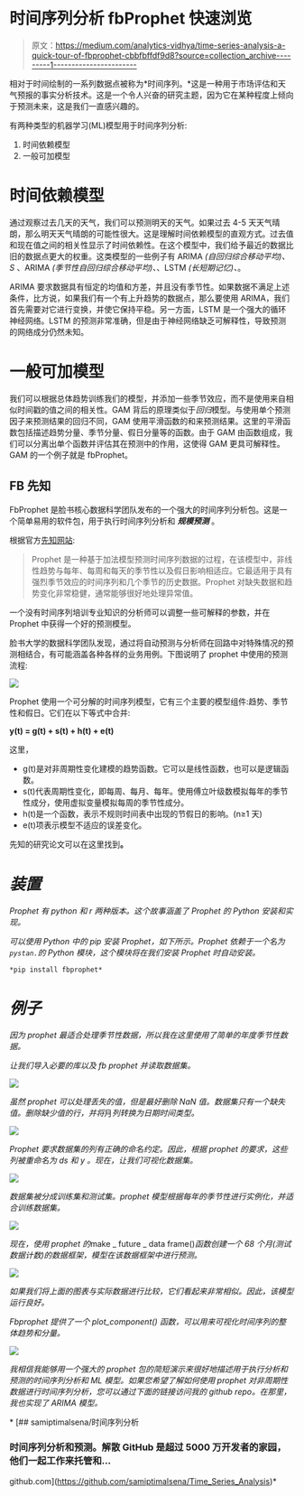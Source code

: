 # 时间序列分析 fbProphet 快速浏览

> 原文：<https://medium.com/analytics-vidhya/time-series-analysis-a-quick-tour-of-fbprophet-cbbfbffdf9d8?source=collection_archive---------1----------------------->

相对于时间绘制的一系列数据点被称为*时间序列。*这是一种用于市场评估和天气预报的事实分析技术。这是一个令人兴奋的研究主题，因为它在某种程度上倾向于预测未来，这是我们一直感兴趣的。

有两种类型的机器学习(ML)模型用于时间序列分析:

1.  时间依赖模型
2.  一般可加模型

# 时间依赖模型

通过观察过去几天的天气，我们可以预测明天的天气。如果过去 4-5 天天气晴朗，那么明天天气晴朗的可能性很大。这是理解时间依赖模型的直观方式。过去值和现在值之间的相关性显示了时间依赖性。在这个模型中，我们给予最近的数据比旧的数据点更大的权重。这类模型的一些例子有 ARIMA *(自回归综合移动平均)、S* 、ARIMA *(季节性自回归综合移动平均)、*、LSTM *(长短期记忆)、*。

ARIMA 要求数据具有恒定的均值和方差，并且没有季节性。如果数据不满足上述条件，比方说，如果我们有一个有上升趋势的数据点，那么要使用 ARIMA，我们首先需要对它进行变换，并使它保持平稳。另一方面，LSTM 是一个强大的循环神经网络。LSTM 的预测非常准确，但是由于神经网络缺乏可解释性，导致预测的网络成分仍然未知。

# 一般可加模型

我们可以根据总体趋势训练我们的模型，并添加一些季节效应，而不是使用来自相似时间戳的值之间的相关性。GAM 背后的原理类似于*回归*模型。与使用单个预测因子来预测结果的回归不同，GAM 使用平滑函数的和来预测结果。这里的平滑函数包括描述趋势分量、季节分量、假日分量等的函数。由于 GAM 由函数组成，我们可以分离出单个函数并评估其在预测中的作用，这使得 GAM 更具可解释性。GAM 的一个例子就是 fbProphet。

## FB 先知

FbProphet 是脸书核心数据科学团队发布的一个强大的时间序列分析包。这是一个简单易用的软件包，用于执行时间序列分析和 ***规模预测*** 。

根据官方[先知网站](https://facebook.github.io/prophet/):

> Prophet 是一种基于加法模型预测时间序列数据的过程，在该模型中，非线性趋势与每年、每周和每天的季节性以及假日影响相适应。它最适用于具有强烈季节效应的时间序列和几个季节的历史数据。Prophet 对缺失数据和趋势变化非常稳健，通常能够很好地处理异常值。

一个没有时间序列培训专业知识的分析师可以调整一些可解释的参数，并在 Prophet 中获得一个好的预测模型。

脸书大学的数据科学团队发现，通过将自动预测与分析师在回路中对特殊情况的预测相结合，有可能涵盖各种各样的业务用例。下图说明了 prophet 中使用的预测流程:

![](img/b1702d6a91615e5e642426dd339a2bfa.png)

Prophet 使用一个可分解的时间序列模型，它有三个主要的模型组件:趋势、季节性和假日。它们在以下等式中合并:

**y(t) = g(t) + s(t) + h(t) + e(t)**

这里，

*   g(t)是对非周期性变化建模的趋势函数。它可以是线性函数，也可以是逻辑函数。
*   s(t)代表周期性变化，即每周、每月、每年。使用傅立叶级数模拟每年的季节性成分，使用虚拟变量模拟每周的季节性成分。
*   h(t)是一个函数，表示不规则时间表中出现的节假日的影响。(n≥1 天)
*   e(t)项表示模型不适应的误差变化。

先知的研究论文可以在这里找到[](https://peerj.com/preprints/3190.pdf#section.1)**。**

# *装置*

*Prophet 有 python 和 r 两种版本。这个故事涵盖了 Prophet 的 Python 安装和实现。*

*可以使用 Python 中的 pip 安装 Prophet，如下所示。Prophet 依赖于一个名为`pystan.`的 Python 模块，这个模块将在我们安装 Prophet 时自动安装。*

```
*pip install fbprophet*
```

# *例子*

*因为 prophet 最适合处理季节性数据，所以我在这里使用了简单的年度季节性数据。*

*让我们导入必要的库以及 fb prophet 并读取数据集。*

*![](img/965df33f9a9a7e321120592f288ebf9f.png)*

*虽然 prophet 可以处理丢失的值，但是最好删除 NaN 值。数据集只有一个缺失值。删除缺少值的行，并将*月*列转换为日期时间类型。*

*![](img/3b3d7eb50d487df475135abd4957ea38.png)*

*Prophet 要求数据集的列有正确的命名约定。因此，根据 prophet 的要求，这些列被重命名为 *ds* 和 *y* 。现在，让我们可视化数据集。*

*![](img/9a31d2f1e0012dec7e282aa1ac3999aa.png)*

*数据集被分成训练集和测试集。prophet 模型根据每年的季节性进行实例化，并适合训练数据集。*

*![](img/14adb12d41d2d894740dc1e082386d0b.png)*

*现在，使用 prophet 的*make _ future _ data frame()*函数创建一个 68 个月(测试数据计数)的数据框架，模型在该数据框架中进行预测。*

*![](img/d9bf491d6d72f479a09b0c37e9ebd26e.png)*

*如果我们将上面的图表与实际数据进行比较，它们看起来非常相似。因此，该模型运行良好。*

*Fbprophet 提供了一个 *plot_component()* 函数，可以用来可视化时间序列的整体趋势和分量。*

*![](img/837be470fdcd34943ed36fae0e47ed0b.png)*

*我相信我能够用一个强大的 prophet 包的简短演示来很好地描述用于执行分析和预测的时间序列分析和 ML 模型。如果您希望了解如何使用 prophet 对非周期性数据进行时间序列分析，您可以通过下面的链接访问我的 github repo。在那里，我也实现了 ARIMA 模型。*

*[](https://github.com/samiptimalsena/Time_Series_Analysis) [## samiptimalsena/时间序列分析

### 时间序列分析和预测。解散 GitHub 是超过 5000 万开发者的家园，他们一起工作来托管和…

github.com](https://github.com/samiptimalsena/Time_Series_Analysis)*